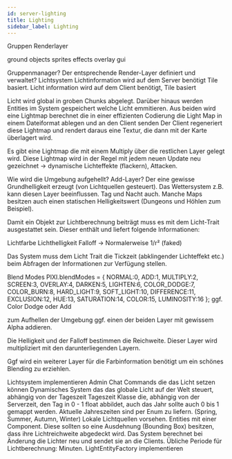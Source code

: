 ```yaml
---
id: server-lighting
title: Lighting
sidebar_label: Lighting
---
```


Gruppen Renderlayer

ground
objects
sprites
effects
overlay
gui

Gruppenmanager? Der entsprechende Render-Layer definiert und verwaltet?
Lichtsystem
Lichtinformation wird auf dem Server benötigt Tile basiert.
Licht information wird auf dem Client benötigt, Tile basiert

Licht wird global in groben Chunks abgelegt.
Darüber hinaus werden Entities im System gespeichert welche Licht emmitieren.
Aus beiden wird eine Lightmap berechnet die in einer effizienten Codierung die Light Map in einem Dateiformat ablegen und an den Client senden
Der Client regeneriert diese Lightmap und rendert daraus eine Textur, die dann mit der Karte überlagert wird.

Es gibt eine Lightmap die mit einem Multiply über die restlichen Layer gelegt wird. Diese Lightmap wird in der Regel mit jedem neuen Update neu gezeichnet → dynamische Lichteffekte (flackern), Attacken.

Wie wird die Umgebung aufgehellt? Add-Layer? Der eine gewisse Grundhelligkeit erzeugt (von Lichtquellen gesteuert). Das Wettersystem z.B. kann diesen Layer beeinflussen. Tag und Nacht auch. Manche Maps besitzen auch einen statischen Helligkeitswert (Dungeons und Höhlen zum Beispiel).

Damit ein Objekt zur Lichtberechnung beiträgt muss es mit dem Licht-Trait ausgestattet sein. Dieser enthält und liefert folgende Informationen:

Lichtfarbe
Lichthelligkeit
Falloff → Normalerweise 1/r² (faked)

Das System muss dem Licht Trait die Tickzeit (abklingender Lichteffekt etc.) beim Abfragen der Informationen zur Verfügung stellen.

Blend Modes
PIXI.blendModes = { NORMAL:0, ADD:1, MULTIPLY:2, SCREEN:3, OVERLAY:4, DARKEN:5, LIGHTEN:6, COLOR_DODGE:7, COLOR_BURN:8, HARD_LIGHT:9, SOFT_LIGHT:10, DIFFERENCE:11, EXCLUSION:12, HUE:13, SATURATION:14, COLOR:15, LUMINOSITY:16 };
ggf. Color Dodge oder Add

zum Aufhellen der Umgebung ggf. einen der beiden Layer mit gewissem Alpha addieren.

Die Helligkeit und der Falloff bestimmen die Reichweite. Dieser Layer wird multipliziert mit den darunterliegenden Layern.

Ggf wird ein weiterer Layer für die Farbinformation benötigt um ein schönes Blending zu erziehlen.

Lichtsystem implementieren
Admin Chat Commands die das Licht setzen können
Dynamisches System das das globale Licht auf der Welt steuert, abhängig von der Tageszeit
Tageszeit Klasse die, abhängig von der Serverzeit, den Tag in 0 - 1 float abbildet, auch das Jahr sollte auch 0 bis 1 gemappt werden. Aktuelle Jahreszeiten sind per Enum zu liefern. (Spring, Summer, Autumn, Winter)
Lokale Lichtquellen vorsehen. Entities mit einer Component. Diese sollten so eine Ausdehnung (Bounding Box) besitzen, dass ihre Lichtreichweite abgedeckt wird.
Das System berechnet bei Änderung die Lichter neu und sendet sie an die Clients.
Übliche Periode für Lichtberechnung: Minuten.
LightEntityFactory implementieren


